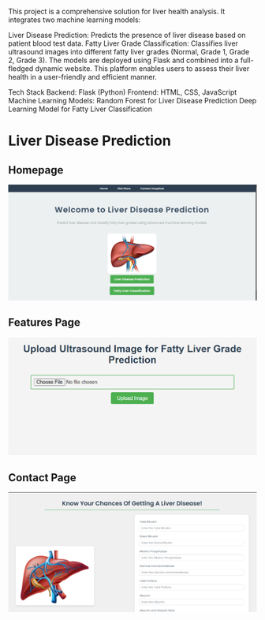 This project is a comprehensive solution for liver health analysis. It integrates two machine learning models:

Liver Disease Prediction: Predicts the presence of liver disease based on patient blood test data.
Fatty Liver Grade Classification: Classifies liver ultrasound images into different fatty liver grades (Normal, Grade 1, Grade 2, Grade 3).
The models are deployed using Flask and combined into a full-fledged dynamic website. This platform enables users to assess their liver health in a user-friendly and efficient manner.

Tech Stack
Backend: Flask (Python)
Frontend: HTML, CSS, JavaScript
Machine Learning Models:
Random Forest for Liver Disease Prediction
Deep Learning Model for Fatty Liver Classification

# Liver Disease Prediction

## Homepage
![Homepage](Homepage.png)

## Features Page
![Ultrasound](secondpage.png)

## Contact Page
![Clinical](Thirdpage.png)

